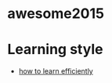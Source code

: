 awesome2015
===========

# Learning style

- [how to learn efficiently](http://lemire.me/blog/archives/2014/12/30/how-to-learn-efficiently/)
